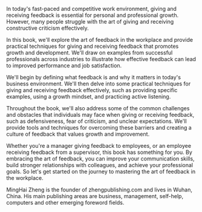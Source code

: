 

In today's fast-paced and competitive work environment, giving and receiving feedback is essential for personal and professional growth. However, many people struggle with the art of giving and receiving constructive criticism effectively.

In this book, we'll explore the art of feedback in the workplace and provide practical techniques for giving and receiving feedback that promotes growth and development. We'll draw on examples from successful professionals across industries to illustrate how effective feedback can lead to improved performance and job satisfaction.

We'll begin by defining what feedback is and why it matters in today's business environment. We'll then delve into some practical techniques for giving and receiving feedback effectively, such as providing specific examples, using a growth mindset, and practicing active listening.

Throughout the book, we'll also address some of the common challenges and obstacles that individuals may face when giving or receiving feedback, such as defensiveness, fear of criticism, and unclear expectations. We'll provide tools and techniques for overcoming these barriers and creating a culture of feedback that values growth and improvement.

Whether you're a manager giving feedback to employees, or an employee receiving feedback from a supervisor, this book has something for you. By embracing the art of feedback, you can improve your communication skills, build stronger relationships with colleagues, and achieve your professional goals. So let's get started on the journey to mastering the art of feedback in the workplace.

MingHai Zheng is the founder of zhengpublishing.com and lives in Wuhan, China. His main publishing areas are business, management, self-help, computers and other emerging foreword fields.
